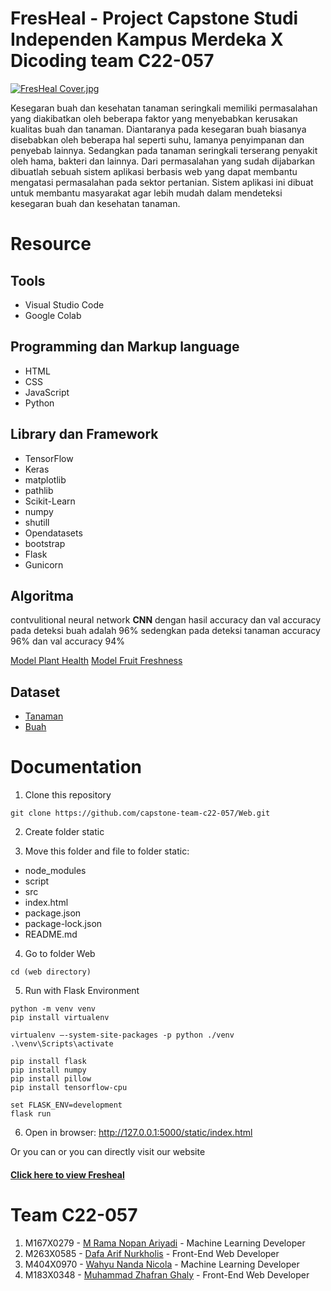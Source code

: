 # FresHeal - Project Capstone Studi Independen Kampus Merdeka X Dicoding team C22-057

[![FresHeal Cover.jpg](https://i.postimg.cc/1zcVFBD1/fresheal-cover.jpg)](https://postimg.cc/sBx2dpnT)

Kesegaran buah dan kesehatan tanaman seringkali memiliki permasalahan yang diakibatkan oleh beberapa faktor yang menyebabkan kerusakan kualitas buah dan tanaman. Diantaranya pada kesegaran buah biasanya disebabkan oleh beberapa hal seperti suhu, lamanya penyimpanan dan penyebab lainnya. Sedangkan pada tanaman seringkali terserang penyakit oleh hama, bakteri dan lainnya. Dari permasalahan yang sudah dijabarkan dibuatlah sebuah sistem aplikasi berbasis web yang dapat membantu mengatasi permasalahan pada sektor pertanian. Sistem aplikasi ini dibuat untuk membantu masyarakat agar lebih mudah dalam mendeteksi kesegaran buah dan kesehatan tanaman.  

# Resource 

## Tools
- Visual Studio Code
- Google Colab

## Programming dan Markup language
- HTML
- CSS
- JavaScript
- Python

## Library dan Framework
- TensorFlow
- Keras
- matplotlib
- pathlib
- Scikit-Learn
- numpy
- shutill
- Opendatasets
- bootstrap
- Flask
- Gunicorn 

## Algoritma
contvulitional  neural network __CNN__
dengan hasil accuracy dan val accuracy pada deteksi buah adalah 96% sedengkan pada deteksi tanaman accuracy 96% dan val accuracy 94%

[Model Plant Health](https://github.com/capstone-team-c22-057/Machine_Learning/blob/main/Plant_Health_Detection.ipynb)
[Model Fruit Freshness](https://github.com/capstone-team-c22-057/Machine_Learning/blob/main/model_fresh_fruit_final.ipynb)

## Dataset
- [Tanaman](https://www.kaggle.com/datasets/abdallahalidev/plantvillage-dataset)
- [Buah](https://www.kaggle.com/datasets/raghavrpotdar/fresh-and-stale-images-of-fruits-and-vegetables?select=stale_bitter_gourd)

# Documentation
1. Clone this repository
```
git clone https://github.com/capstone-team-c22-057/Web.git
```
2. Create folder static

3. Move this folder and file to folder static:
- node_modules
- script
- src
- index.html
- package.json
- package-lock.json
- README.md

4. Go to folder Web
```
cd (web directory)
```

5. Run with Flask Environment
```
python -m venv venv
pip install virtualenv

virtualenv —-system-site-packages -p python ./venv
.\venv\Scripts\activate

pip install flask
pip install numpy
pip install pillow
pip install tensorflow-cpu

set FLASK_ENV=development
flask run
```
6. Open in browser: http://127.0.0.1:5000/static/index.html

Or you can or you can directly visit our website
#### [**Click here to view Fresheal**](https://fresheal.netlify.app/)


# Team C22-057
1. M167X0279 - [M Rama Nopan Ariyadi](https://www.instagram.com/mrama_1011/) - Machine Learning Developer
2. M263X0585 - [Dafa Arif Nurkholis](https://www.instagram.com/dafarifn20/) - Front-End Web Developer
3. M404X0970 - [Wahyu Nanda Nicola](https://www.instagram.com/wahyunicola/) - Machine Learning Developer 
4. M183X0348 - [Muhammad Zhafran Ghaly](https://www.instagram.com/zhafran_ghaly/) - Front-End Web Developer
